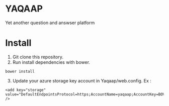 # YAQAAP
Yet another question and answser platform

# Install

1. Git clone this repository.
2. Run install dependencies with bower.

```
bower install
```

3. Update your azure storage key account in Yaqaap/web.config. Ex :

```
<add key="storage" value="DefaultEndpointsProtocol=https;AccountName=yaqaap;AccountKey=BOVi0PPafizyc/VWvSkjv6/iDrDceILciqHGMkZEZMTI148/PW45ZtApvdVQ+gLI1S5KDZdd7uw80NW5B6nkmQ==" />
```
